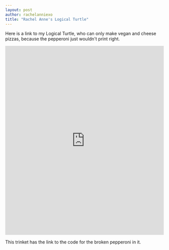 ```yaml
---
layout: post
author: rachelanniexo
title: "Rachel Anne's Logical Turtle"
---
```


Here is a link to my Logical Turtle, who can only make vegan and cheese pizzas, because the pepperoni just wouldn't print right. 

<iframe src="https://trinket.io/embed/python/27437d3f3c" width="100%" height="600" frameborder="0" marginwidth="0" marginheight="0" allowfullscreen></iframe> 

This trinket has the link to the code for the broken pepperoni in it.
